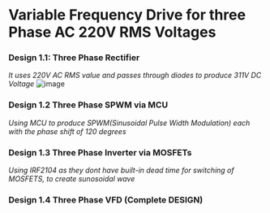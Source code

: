 # Variable Frequency Drive for three Phase AC 220V RMS Voltages

### Design 1.1: Three Phase Rectifier
*It uses 220V AC RMS value and passes through diodes to produce 311V DC Voltage*
![image](https://github.com/user-attachments/assets/354229fa-c71d-440a-bbe4-ce6fb89d0051)

### Design 1.2 Three Phase SPWM via MCU
*Using MCU to produce SPWM(Sinusoidal Pulse Width Modulation) each with the phase shift of 120 degrees*

### Design 1.3 Three Phase Inverter via MOSFETs
*Using IRF2104 as they dont have built-in dead time for switching of MOSFETS, to create sunosoidal wave*

### Design 1.4 Three Phase VFD (Complete DESIGN)
